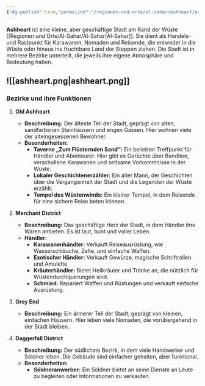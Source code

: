 ```yaml
---
{"dg-publish":true,"permalink":"/regionen-und-orte/al-sahar/ashheart/ashheart/","tags":["City"],"created":"2025-01-16T10:39:58.680+01:00","updated":"2025-01-25T22:28:04.135+01:00"}
---
```


**Ashheart** ist eine kleine, aber geschäftige Stadt am Rand der Wüste [[Regionen und Orte/Al-Sahar/Al-Sahar\|Al-Sahar]]. Sie dient als Handels- und Rastpunkt für Karawanen, Nomaden und Reisende, die entweder in die Wüste oder hinaus ins fruchtbare Land der Steppen ziehen. Die Stadt ist in mehrere Bezirke unterteilt, die jeweils ihre eigene Atmosphäre und Bedeutung haben.

![[ashheart.png\|ashheart.png]]
---

### **Bezirke und ihre Funktionen**

1. **Old Ashheart**
    
    - **Beschreibung:** Der älteste Teil der Stadt, geprägt von alten, sandfarbenen Steinhäusern und engen Gassen. Hier wohnen viele der alteingesessenen Bewohner.
    - **Besonderheiten:**
        - **Taverne „Zum Flüsternden Sand“:** Ein beliebter Treffpunkt für Händler und Abenteurer. Hier gibt es Gerüchte über Banditen, verschollene Karawanen und seltsame Vorkommnisse in der Wüste.
        - **Lokaler Geschichtenerzähler:** Ein alter Mann, der Geschichten über die Vergangenheit der Stadt und die Legenden der Wüste erzählt. 
        - **Tempel des Wüstenwinds:** Ein kleiner Tempel, in dem Reisende für eine sichere Reise beten können.
2. **Merchant District**
    
    - **Beschreibung:** Das geschäftige Herz der Stadt, in dem Händler ihre Waren anbieten. Es ist laut, bunt und voller Leben.
    - **Händler:**
        - **Karawanenhändler:** Verkauft Reiseausrüstung, wie Wasserschläuche, Zelte, und einfache Waffen.
        - **Exotischer Händler:** Verkauft Gewürze, magische Schriftrollen und Amulette.
        - **Kräuterhändler:** Bietet Heilkräuter und Tränke an, die nützlich für Wüstendurchquerungen sind.
        - **Schmied:** Repariert Waffen und Rüstungen und verkauft einfache Ausrüstung.

3. **Grey End**
    
    - **Beschreibung:** Ein ärmerer Teil der Stadt, geprägt von kleinen, einfachen Häusern. Hier leben viele Nomaden, die vorübergehend in der Stadt bleiben.

4. **Daggerfall District**
    
    - **Beschreibung:** Der südlichste Bezirk, in dem viele Handwerker und Söldner leben. Die Gebäude sind einfacher gehalten, aber funktional.
    - **Besonderheiten:**
        - **Söldneranwerber:** Ein Söldner bietet an seine Dienste an Leute zu begleiten oder Informationen zu verkaufen.

